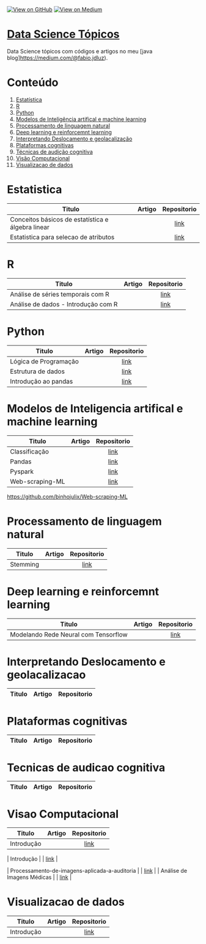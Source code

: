 [![View on GitHub](https://img.shields.io/badge/GitHub-View_on_GitHub-blue?logo=GitHub)](https://github.com/binhojulix/machine-learning)  [![View on Medium](https://img.shields.io/badge/Medium-View%20on%20Medium-red?logo=medium)](https://medium.com/@fabio.jdluz) 
# [Data Science Tópicos](https://github.com/binhojulix/machine-learning)
Data Science tópicos com códigos e artigos no meu [java blog]https://medium.com/@fabio.jdluz). 



# Conteúdo

1.  [Estatística](#estatistica)
2.  [R](#R)
3.  [Python](#Python)
4.  [Modelos de Inteligência artifical e machine learning](#modelos-de-inteligencia-artifical-e-machine-learning)
5.  [Processamento de linguagem natural](#processamento-de-linguagem-natural)
6.  [Deep learning e reinforcemnt learning](#deep-learning-e-reinforcemnt-learning)
7.  [Interpretando Deslocamento e geolacalização](#interpretando-deslocamento-e-geolacalizacao)
8.  [Plataformas cognitivas](#plataforma-cognitiva)
9.  [Técnicas de audição cognitiva](#tecnicas-de-audicao-cognitiva) 
10. [Visão Computacional](#visao-computacional)
11. [Visualizacao de dados](#visualizacao-de-dados)




# Estatistica
| Titulo        | Artigo           | Repositorio  |
| ------------- |:-------------:| :-----:|
| Conceitos	básicos	de	estatística	e	álgebra	linear | | [link](https://github.com/binhojulix/ciencias-de-dados/tree/master/Estat%C3%ADstica) |
| Estatistica para selecao de atributos | | [link](https://github.com/binhojulix/ciencias-de-dados/blob/master/Estat%C3%ADstica/estatistica_para_selecao_de_atributo.ipynb) |


# R
| Titulo        | Artigo           | Repositorio  |
| ------------- |:-------------:| :-----:|
| Análise de séries temporais com R | | [link](https://github.com/binhojulix/ciencias-de-dados/tree/master/R/An%C3%A1lise%20de%20s%C3%A9ries%20temporais%20com%20R) |
Análise de dados - Introdução com R |  | [link](https://github.com/binhojulix/machine-learning/blob/master/R/An%C3%A1lise%20de%20dados%20-%20Introdu%C3%A7%C3%A3o%20com%20R) |


# Python
| Titulo        | Artigo           | Repositorio  |
| ------------- |:-------------:| :-----:|
| Lógica de Programação | | [link](https://github.com/binhojulix/ciencias-de-dados/tree/master/Python) |
| Estrutura de dados | | [link](https://github.com/binhojulix/ciencias-de-dados/tree/master/Python/estrutura_de_dados) |
|Introdução ao pandas| | [link](https://github.com/binhojulix/ciencias-de-dados/blob/master/Python/introducao_ao_pandas.ipynb)

# Modelos de Inteligencia artifical e machine learning
| Titulo        | Artigo           | Repositorio  |
| ------------- |:-------------:| :-----:|
|Classificação | | [link](https://github.com/binhojulix/ciencias-de-dados/blob/master/Modelos%20de%20Intelig%C3%AAncia%20artifical%20e%20machine%20learning/classificacao.ipynb) | 
|Pandas | | [link](https://github.com/binhojulix/ciencias-de-dados/blob/master/Modelos%20de%20Intelig%C3%AAncia%20artifical%20e%20machine%20learning/pandas.ipynb) | 
|Pyspark | | [link](https://github.com/binhojulix/ciencias-de-dados/blob/master/Modelos%20de%20Intelig%C3%AAncia%20artifical%20e%20machine%20learning/pyspark.ipynb) | 
|Web-scraping-ML | | [link](https://github.com/binhojulix/Web-scraping-ML) | 

https://github.com/binhojulix/Web-scraping-ML


# Processamento de linguagem natural
| Titulo        | Artigo           | Repositorio  |
| ------------- |:-------------:| :-----:|
| Stemming | | [link](https://github.com/binhojulix/ciencias-de-dados/blob/master/Processamento%20de%20linguagem%20natural/Stemming%20-%20NLP.ipynb) |


# Deep learning e reinforcemnt learning
| Titulo        | Artigo           | Repositorio  |
| ------------- |:-------------:| :-----:|
| Modelando Rede Neural com Tensorflow| | [link](https://github.com/binhojulix/ciencias-de-dados/blob/master/Deep%20learning%20e%20reinforcemnt%20learning/modelando_rede_neural_com_tensorflow/modelando_rede_neural_com_tensorflow.ipynb) |


# Interpretando Deslocamento e geolacalizacao
| Titulo        | Artigo           | Repositorio  |
| ------------- |:-------------:| :-----:|


# Plataformas cognitivas

| Titulo        | Artigo           | Repositorio  |
| ------------- |:-------------:| :-----:|



# Tecnicas de audicao cognitiva
| Titulo        | Artigo           | Repositorio  |
| ------------- |:-------------:| :-----:|


# Visao Computacional
| Titulo        | Artigo           | Repositorio  |
| ------------- |:-------------:| :-----:|
| Introdução | | [link](https://github.com/binhojulix/ciencias-de-dados/tree/master/Vis%C3%A3o%20Computacional) |

| Introdução | | [link](https://github.com/binhojulix/ciencias-de-dados/tree/master/Vis%C3%A3o%20Computacional) |

| Processamento-de-imagens-aplicada-a-auditoria | | [link](https://github.com/binhojulix/Processamento-de-imagens-aplicada-a-auditoria-autom-tica-de-v-deo-baseada-em-modelos-de-deep-learnig) |
| Análise de Imagens Médicas | | [link](https://github.com/binhojulix/analise-imagens-medicas) |




# Visualizacao de dados
| Titulo        | Artigo           | Repositorio  |
| ------------- |:-------------:| :-----:|
| Introdução | | [link](https://github.com/binhojulix/ciencias-de-dados/tree/master/Vis%C3%A3o%20Computacional) |

